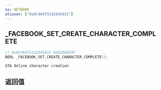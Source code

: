 ```yaml
---
ns: NETWORK
aliases: ["0xDC48473142545431"]
---
```

## _FACEBOOK_SET_CREATE_CHARACTER_COMPLETE

```c
// 0xDC48473142545431 0x02DAD93F
BOOL _FACEBOOK_SET_CREATE_CHARACTER_COMPLETE();
```

```
GTA Online character creation  
```

## 返回值
